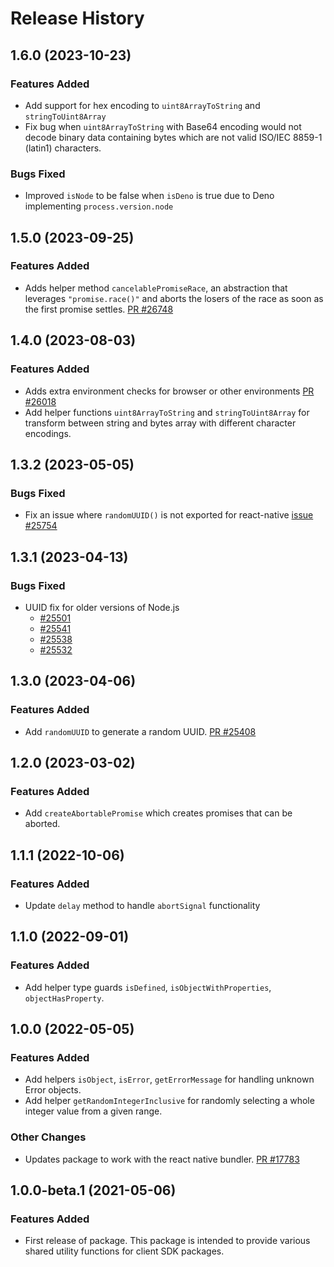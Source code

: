 # Release History

## 1.6.0 (2023-10-23)

### Features Added

- Add support for hex encoding to `uint8ArrayToString` and `stringToUint8Array`
- Fix bug when `uint8ArrayToString` with Base64 encoding would not decode binary data 
  containing bytes which are not valid ISO/IEC 8859-1 (latin1) characters.

### Bugs Fixed

- Improved `isNode` to be false when `isDeno` is true due to Deno implementing `process.version.node`

## 1.5.0 (2023-09-25)

### Features Added

- Adds helper method `cancelablePromiseRace`, an abstraction that leverages `"promise.race()"` and aborts the losers of the race as soon as the first promise settles.
  [PR #26748](https://github.com/Azure/azure-sdk-for-js/pull/26748)

## 1.4.0 (2023-08-03)

### Features Added

- Adds extra environment checks for browser or other environments [PR #26018](https://github.com/Azure/azure-sdk-for-js/pull/26018)
- Add helper functions `uint8ArrayToString` and `stringToUint8Array` for transform between string and bytes array with different character encodings.

## 1.3.2 (2023-05-05)

### Bugs Fixed

- Fix an issue where `randomUUID()` is not exported for react-native [issue #25754](https://github.com/Azure/azure-sdk-for-js/issues/25754)

## 1.3.1 (2023-04-13)

### Bugs Fixed

- UUID fix for older versions of Node.js
  - [#25501](https://github.com/Azure/azure-sdk-for-js/issues/25501)
  - [#25541](https://github.com/Azure/azure-sdk-for-js/issues/25541)
  - [#25538](https://github.com/Azure/azure-sdk-for-js/issues/25538)
  - [#25532](https://github.com/Azure/azure-sdk-for-js/issues/25532)

## 1.3.0 (2023-04-06)

### Features Added

- Add `randomUUID` to generate a random UUID. [PR #25408](https://github.com/Azure/azure-sdk-for-js/pull/25408)

## 1.2.0 (2023-03-02)

### Features Added

- Add `createAbortablePromise` which creates promises that can be aborted.

## 1.1.1 (2022-10-06)

### Features Added

- Update `delay` method to handle `abortSignal` functionality

## 1.1.0 (2022-09-01)

### Features Added

- Add helper type guards `isDefined`, `isObjectWithProperties`, `objectHasProperty`.

## 1.0.0 (2022-05-05)

### Features Added

- Add helpers `isObject`, `isError`, `getErrorMessage` for handling unknown Error objects.
- Add helper `getRandomIntegerInclusive` for randomly selecting a whole integer value from a given range.

### Other Changes

- Updates package to work with the react native bundler. [PR #17783](https://github.com/Azure/azure-sdk-for-js/pull/17783)

## 1.0.0-beta.1 (2021-05-06)

### Features Added

- First release of package. This package is intended to provide various shared utility functions for client SDK packages.

